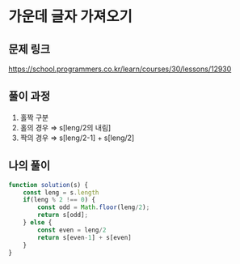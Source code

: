 # 가운데 글자 가져오기

## 문제 링크
https://school.programmers.co.kr/learn/courses/30/lessons/12930
<br>

## 풀이 과정
1. 홀짝 구분
2. 홀의 경우 ⇒ s[leng/2의 내림]
3. 짝의 경우 ⇒ s[leng/2-1] + s[leng/2]

## 나의 풀이

```js
function solution(s) {
    const leng = s.length
    if(leng % 2 !== 0) {
        const odd = Math.floor(leng/2);
        return s[odd];
    } else {
        const even = leng/2
        return s[even-1] + s[even]
    }
}
```
